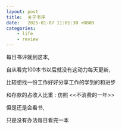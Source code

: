 ```yaml
---
layout: post
title:  关于书评
date:   2025-01-07 11:01:30 +0800
categories: 
    - life 
    - review
---
```


每日书评就到这本,

自从看完100本书以后就没有这动力每天更新,

比较想找一份工作好好分享工作的学到的和进步

和存款的占收入比重 : 仿照 <<不消费的一年>>

但是还是会看书,

只是没有办法每日看完一本